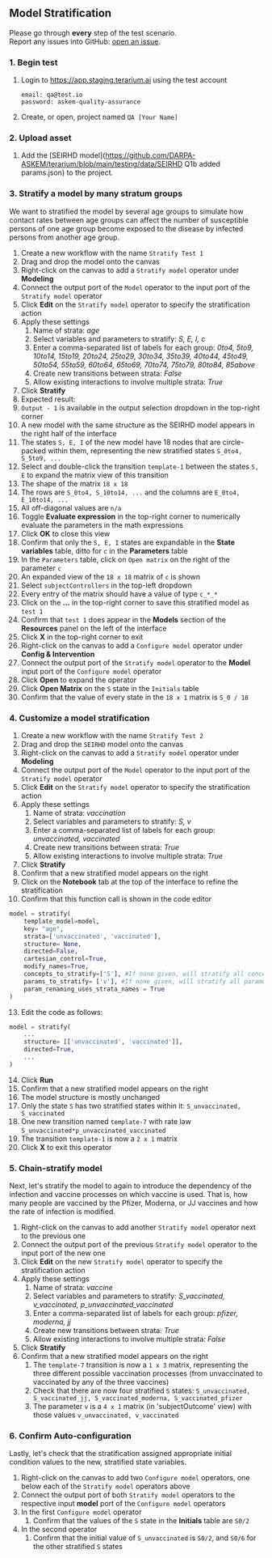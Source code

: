## Model Stratification
Please go through __every__ step of the test scenario.\
Report any issues into GitHub: [open an issue](https://github.com/DARPA-ASKEM/terarium/issues/new?assignees=&labels=bug%2C+Q%26A&template=qa-issue.md&title=%5BBUG%5D%3A+).

### 1. Begin test
1. Login to https://app.staging.terarium.ai using the test account
    ```
    email: qa@test.io
    password: askem-quality-assurance
    ```
2. Create, or open, project named `QA [Your Name]`

### 2. Upload asset
1. Add the [SEIRHD model](https://github.com/DARPA-ASKEM/terarium/blob/main/testing/data/SEIRHD Q1b added params.json) to the project.

### 3. Stratify a model by many stratum groups

We want to stratified the model by several age groups to simulate how contact rates between age groups can affect the number of susceptible persons of one age group become exposed to the disease by infected persons from another age group.

1. Create a new workflow with the name `Stratify Test 1`
2. Drag and drop the model onto the canvas
3. Right-click on the canvas to add a `Stratify model` operator under **Modeling**
6. Connect the output port of the `Model` operator to the input port of the `Stratify model` operator
7. Click **Edit** on the `Stratify model` operator to specify the stratification action
8. Apply these settings
   1. Name of strata: _age_
   2. Select variables and parameters to stratify: _S, E, I, c_
   3. Enter a comma-separated list of labels for each group: _0to4, 5to9, 10to14, 15to19, 20to24, 25to29, 30to34, 35to39, 40to44, 45to49, 50to54, 55to59, 60to64, 65to69, 70to74, 75to79, 80to84, 85above_
   4. Create new transitions between strata: _False_
   5. Allow existing interactions to involve multiple strata: _True_
9. Click **Stratify**
10. Expected result:
   1. `Output - 1`  is available in the output selection dropdown in the top-right corner
   2. A new model with the same structure as the SEIRHD model appears in the right half of the interface
   3. The states `S, E, I` of the new model have 18 nodes that are circle-packed within them, representing the new stratified states `S_0to4, S_5to9, ...`
11. Select and double-click the transition `template-1` between the states `S, E` to expand the matrix view of this transition
   1. The shape of the matrix `18 x 18`
   2. The rows are `S_0to4, S_10to14, ...` and the columns are `E_0to4, E_10to14, ...`
   3. All off-diagonal values are `n/a`
   4. Toggle **Evaluate expression** in the top-right corner to numerically evaluate the parameters in the math expressions
   5. Click **OK** to close this view
12. Confirm that only the `S, E, I` states are expandable in the **State variables** table, ditto for `c` in the **Parameters** table
   1. In the `Parameters` table, click on `Open matrix` on the right of the parameter `c`
   2. An expanded view of the `18 x 18` matrix of `c` is shown
   3. Select `subjectControllers` in the top-left dropdown
   4. Every entry of the matrix should have a value of type `c_*_*`
13. Click on the **...** in the top-right corner to save this stratified model as `test 1`
   1. Confirm that `test 1` does appear in the **Models** section of the **Resources** panel on the left of the interface
14. Click **X** in the top-right corner to exit
15. Right-click on the canvas to add a `Configure model` operator under **Config & Intervention**
16. Connect the output port of the `Stratify model` operator to the **Model** input port of the `Configure model` operator
17. Click **Open** to expand the operator
   1. Click **Open Matrix** on the `S` state in the `Initials` table
   2. Confirm that the value of every state in the `18 x 1` matrix is `S_0 / 18`


### 4. Customize a model stratification 
1. Create a new workflow with the name `Stratify Test 2`
2. Drag and drop the `SEIRHD` model onto the canvas
3. Right-click on the canvas to add a `Stratify model` operator under **Modeling**
6. Connect the output port of the `Model` operator to the input port of the `Stratify model` operator
7. Click **Edit** on the `Stratify model` operator to specify the stratification action
8. Apply these settings
   1. Name of strata: _vaccination_
   2. Select variables and parameters to stratify: _S, v_
   3. Enter a comma-separated list of labels for each group: _unvaccinated, vaccinated_
   4. Create new transitions between strata: _True_
   5. Allow existing interactions to involve multiple strata: _True_
9. Click **Stratify**
10. Confirm that a new stratified model appears on the right
11. Click on the **Notebook** tab at the top of the interface to refine the stratification
12. Confirm that this function call is shown in the code editor
```python
model = stratify(
    template_model=model,
    key= "age",
    strata=['unvaccinated', 'vaccinated'],
    structure= None,
    directed=False,
    cartesian_control=True,
    modify_names=True,
    concepts_to_stratify=['S'], #If none given, will stratify all concepts.
    params_to_stratify= ['v'], #If none given, will stratify all parameters.
    param_renaming_uses_strata_names = True
)
```
13. Edit the code as follows:
```python
model = stratify(
    ...
    structure= [['unvaccinated', 'vaccinated']],
    directed=True,
    ...
)
```
14. Click **Run**
15. Confirm that a new stratified model appears on the right
   1. The model structure is mostly unchanged
   2. Only the state `S` has two stratified states within it: `S_unvaccinated, S_vaccinated`
   3. One new transition named `template-7` with rate law `S_unvaccinated*p_unvaccinated_vaccinated`
   4. The transition `template-1` is now a `2 x 1` matrix
16. Click **X** to exit this operator

### 5. Chain-stratify model

Next, let's stratify the model to again to introduce the dependency of the infection and vaccine processes on which vaccine is used. That is, how many people are vaccined by the Pfizer, Moderna, or JJ vaccines and how the rate of infection is modified.

1. Right-click on the canvas to add another `Stratify model` operator next to the previous one
2. Connect the output port of the previous `Stratify model` operator to the input port of the new one
3. Click **Edit** on the new `Stratify model` operator to specify the stratification action
4. Apply these settings
   1. Name of strata: _vaccine_
   2. Select variables and parameters to stratify: _S_vaccinated, v_vaccinated, p_unvaccinated_vaccinated_
   3. Enter a comma-separated list of labels for each group: _pfizer, moderna, jj_
   4. Create new transitions between strata: _True_
   5. Allow existing interactions to involve multiple strata: _False_
5. Click **Stratify**
6. Confirm that a new stratified model appears on the right
   1. The `template-7` transition is now a `1 x 3` matrix, representing the three different possible vaccination processes (from unvaccinated to vaccinated by any of the three vaccines)
   2. Check that there are now four stratified `S` states: `S_unvaccinated, S_vaccinated_jj, S_vaccinated_moderna, S_vaccinated_pfizer`
   3. The parameter `v` is a `4 x 1` matrix (in 'subjectOutcome' view) with those values `v_unvaccinated, v_vaccinated`

### 6. Confirm Auto-configuration

Lastly, let's check that the stratification assigned appropriate initial condition values to the new, stratified state variables.

1. Right-click on the canvas to add two `Configure model` operators, one below each of the `Stratify model` operators above
2. Connect the output port of both `Stratify model` operators to the respective input **model** port of the `Configure model` operators
3. In the first `Configure model` operator
   1. Confirm that the values of the `S` state in the **Initials** table are `S0/2`
4. In the second operator
   1. Confirm that the initial value of `S_unvaccinated` is `S0/2`, and `S0/6` for the other stratified `S` states
